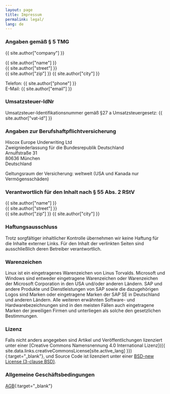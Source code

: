 ```yaml
---
layout: page
title: Impressum
permalink: legal/
lang: de
---
```


### Angaben gemäß § 5 TMG

{{ site.author["company"] }}

{{ site.author["name"] }}  
{{ site.author["street"] }}  
{{ site.author["zip"] }} {{ site.author["city"] }}

Telefon: {{ site.author["phone"] }}  
E-Mail: {{ site.author["email"] }}

### Umsatzsteuer-IdNr

Umsatzsteuer-Identifikationsnummer gemäß §27 a Umsatzsteuergesetz: {{ site.author["vat-id"] }}

### Angaben zur Berufshaftpflichtversicherung

Hiscox Europe Underwriting Ltd  
Zweigniederlassung für die Bundesrepublik Deutschland  
Arnulfstraße 31  
80636 München  
Deutschland

Geltungsraum der Versicherung: weltweit (USA und Kanada nur Vermögensschäden)


### Verantwortlich für den Inhalt nach § 55 Abs. 2 RStV

{{ site.author["name"] }}  
{{ site.author["street"] }}  
{{ site.author["zip"] }} {{ site.author["city"] }}  

### Haftungsausschluss

Trotz sorgfältiger inhaltlicher Kontrolle übernehmen wir keine Haftung für die Inhalte externer Links. Für den Inhalt der verlinkten Seiten sind ausschließlich deren Betreiber verantwortlich.

### Warenzeichen

Linux ist ein eingetragenes Warenzeichen von Linus Torvalds. Microsoft und Windows sind entweder eingetragene Warenzeichen oder Warenzeichen der Microsoft Corporation in den USA und/oder anderen Ländern. SAP und andere Produkte und Dienstleistungen von SAP sowie die dazugehörigen Logos sind Marken oder eingetragene Marken der SAP SE in Deutschland und anderen Ländern. Alle weiteren erwähnten Software- und Hardwarebezeichnungen sind in den meisten Fällen auch eingetragene Marken der jeweiligen Firmen und unterliegen als solche den gesetzlichen Bestimmungen.

### Lizenz

Falls nicht anders angegeben sind Artikel und Veröffentlichungen lizenziert unter einer [Creative Commons Namensnennung 4.0 International Lizenz]({{ site.data.links.creativeCommonsLicense[site.active_lang] }}){:target="_blank"}, und Source Code ist lizenziert unter einer [BSD-new License (3-clause BSD)](/license).

### Allgemeine Geschäftsbedingungen

[AGB](/roeper.biz-AGB.pdf){:target="_blank"}